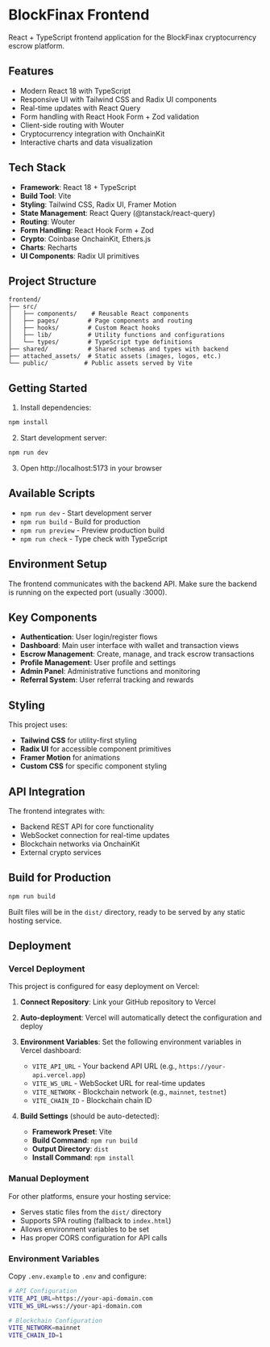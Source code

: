 # BlockFinax Frontend

React + TypeScript frontend application for the BlockFinax cryptocurrency escrow platform.

## Features

- Modern React 18 with TypeScript
- Responsive UI with Tailwind CSS and Radix UI components
- Real-time updates with React Query
- Form handling with React Hook Form + Zod validation
- Client-side routing with Wouter
- Cryptocurrency integration with OnchainKit
- Interactive charts and data visualization

## Tech Stack

- **Framework**: React 18 + TypeScript
- **Build Tool**: Vite
- **Styling**: Tailwind CSS, Radix UI, Framer Motion
- **State Management**: React Query (@tanstack/react-query)
- **Routing**: Wouter
- **Form Handling**: React Hook Form + Zod
- **Crypto**: Coinbase OnchainKit, Ethers.js
- **Charts**: Recharts
- **UI Components**: Radix UI primitives

## Project Structure

```
frontend/
├── src/
│   ├── components/    # Reusable React components
│   ├── pages/        # Page components and routing
│   ├── hooks/        # Custom React hooks
│   ├── lib/          # Utility functions and configurations
│   └── types/        # TypeScript type definitions
├── shared/           # Shared schemas and types with backend
├── attached_assets/  # Static assets (images, logos, etc.)
└── public/          # Public assets served by Vite
```

## Getting Started

1. Install dependencies:
```bash
npm install
```

2. Start development server:
```bash
npm run dev
```

3. Open http://localhost:5173 in your browser

## Available Scripts

- `npm run dev` - Start development server
- `npm run build` - Build for production
- `npm run preview` - Preview production build
- `npm run check` - Type check with TypeScript

## Environment Setup

The frontend communicates with the backend API. Make sure the backend is running on the expected port (usually :3000).

## Key Components

- **Authentication**: User login/register flows
- **Dashboard**: Main user interface with wallet and transaction views
- **Escrow Management**: Create, manage, and track escrow transactions
- **Profile Management**: User profile and settings
- **Admin Panel**: Administrative functions and monitoring
- **Referral System**: User referral tracking and rewards

## Styling

This project uses:
- **Tailwind CSS** for utility-first styling
- **Radix UI** for accessible component primitives
- **Framer Motion** for animations
- **Custom CSS** for specific component styling

## API Integration

The frontend integrates with:
- Backend REST API for core functionality
- WebSocket connection for real-time updates
- Blockchain networks via OnchainKit
- External crypto services

## Build for Production

```bash
npm run build
```

Built files will be in the `dist/` directory, ready to be served by any static hosting service.

## Deployment

### Vercel Deployment

This project is configured for easy deployment on Vercel:

1. **Connect Repository**: Link your GitHub repository to Vercel
2. **Auto-deployment**: Vercel will automatically detect the configuration and deploy
3. **Environment Variables**: Set the following environment variables in Vercel dashboard:
   - `VITE_API_URL` - Your backend API URL (e.g., `https://your-api.vercel.app`)
   - `VITE_WS_URL` - WebSocket URL for real-time updates
   - `VITE_NETWORK` - Blockchain network (e.g., `mainnet`, `testnet`)
   - `VITE_CHAIN_ID` - Blockchain chain ID

4. **Build Settings** (should be auto-detected):
   - **Framework Preset**: Vite
   - **Build Command**: `npm run build`
   - **Output Directory**: `dist`
   - **Install Command**: `npm install`

### Manual Deployment

For other platforms, ensure your hosting service:
- Serves static files from the `dist/` directory
- Supports SPA routing (fallback to `index.html`)
- Allows environment variables to be set
- Has proper CORS configuration for API calls

### Environment Variables

Copy `.env.example` to `.env` and configure:

```bash
# API Configuration
VITE_API_URL=https://your-api-domain.com
VITE_WS_URL=wss://your-api-domain.com

# Blockchain Configuration
VITE_NETWORK=mainnet
VITE_CHAIN_ID=1
```
